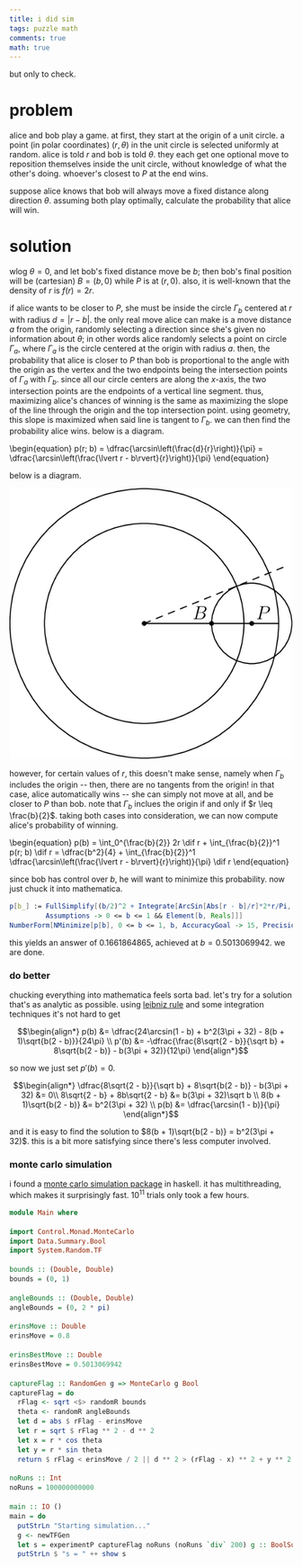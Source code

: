 ```yaml
---
title: i did sim
tags: puzzle math
comments: true
math: true
---
```


but only to check. 

<!--more-->

# problem

$\DeclareMathOperator{\proj}{proj}\newcommand{\vctproj}[2][]{\proj_{{#1}}{#2}}\newcommand\dif{\mathop{}\mathrm{d}}$alice and bob play a game. at first, they start at the origin of a unit circle. a point (in polar coordinates) $(r, \theta)$ in the unit circle is selected uniformly at random. alice is told $r$ and bob is told $\theta$. they each get one optional move to reposition themselves inside the unit circle, without knowledge of what the other's doing. whoever's closest to $P$ at the end wins. 

suppose alice knows that bob will always move a fixed distance along direction $\theta$. assuming both play optimally, calculate the probability that alice will win. 

# solution 

wlog $\theta = 0$, and let bob's fixed distance move be $b$; then bob's final position will be (cartesian) $B = (b, 0)$ while $P$ is at $(r, 0)$. also, it is well-known that the density of $r$ is $f(r) = 2r$. 

if alice wants to be closer to $P$, she must be inside the circle $\Gamma_b$ centered at $r$ with radius $d = \lvert r - b \rvert$. the only real move alice can make is a move distance $a$ from the origin, randomly selecting a direction since she's given no information about $\theta$; in other words alice randomly selects a point on circle $\Gamma_a$, where $\Gamma_a$ is the circle centered at the origin with radius $a$. then, the probability that alice is closer to $P$ than bob is proportional to the angle with the origin as the vertex and the two endpoints being the intersection points of $\Gamma_a$ with $\Gamma_b$. since all our circle centers are along the $x$-axis, the two intersection points are the endpoints of a vertical line segment. thus, maximizing alice's chances of winning is the same as maximizing the slope of the line through the origin and the top intersection point. using geometry, this slope is maximized when said line is tangent to $\Gamma_b$. we can then find the probability alice wins. below is a diagram. 

\begin{equation}
p(r; b) = \dfrac{\arcsin\left(\frac{d}{r}\right)}{\pi} = \dfrac{\arcsin\left(\frac{\lvert r - b\rvert}{r}\right)}{\pi}
\end{equation}

below is a diagram. 

![tangent is optimal](/assets/img/js%2004.24/1.png)

however, for certain values of $r$, this doesn't make sense, namely when $\Gamma_b$ includes the origin -- then, there are no tangents from the origin! in that case, alice automatically wins -- she can simply not move at all, and be closer to $P$ than bob. note that $\Gamma_b$ inclues the origin if and only if $r \leq \frac{b}{2}$. taking both cases into consideration, we can now compute alice's probability of winning. 

\begin{equation}
p(b) = \int_0^{\frac{b}{2}} 2r \dif r + \int_{\frac{b}{2}}^1 p(r; b) \dif r = \dfrac{b^2}{4} + \int_{\frac{b}{2}}^1 \dfrac{\arcsin\left(\frac{\lvert r - b\rvert}{r}\right)}{\pi} \dif r
\end{equation}

since bob has control over $b$, he will want to minimize this probability. now just chuck it into mathematica. 

```mathematica
p[b_] := FullSimplify[(b/2)^2 + Integrate[ArcSin[Abs[r - b]/r]*2*r/Pi, {r, b/2, 1}, 
         Assumptions -> 0 <= b <= 1 && Element[b, Reals]]]
NumberForm[NMinimize[p[b], 0 <= b <= 1, b, AccuracyGoal -> 15, PrecisionGoal -> 15, WorkingPrecision -> 40], 10]
```

this yields an answer of $0.1661864865$, achieved at $b = 0.5013069942$. we are done. 

### do better

chucking everything into mathematica feels sorta bad. let's try for a solution that's as analytic as possible. using [leibniz rule](https://en.wikipedia.org/wiki/Leibniz_integral_rule) and some integration techniques it's not hard to get 

$$\begin{align*}
p(b) &= \dfrac{24\arcsin(1 - b) + b^2(3\pi + 32) - 8(b + 1)\sqrt{b(2 - b)}}{24\pi} \\
p'(b) &= -\dfrac{\frac{8\sqrt{2 - b}}{\sqrt b} + 8\sqrt{b(2 - b)} - b(3\pi + 32)}{12\pi}
\end{align*}$$

so now we just set $p'(b) = 0$. 

$$\begin{align*}
\dfrac{8\sqrt{2 - b}}{\sqrt b} + 8\sqrt{b(2 - b)} - b(3\pi + 32) &= 0\\
8\sqrt{2 - b} + 8b\sqrt{2 - b} &= b(3\pi + 32)\sqrt b \\
8(b + 1)\sqrt{b(2 - b)} &= b^2(3\pi + 32) \\
p(b) &= \dfrac{\arcsin(1 - b)}{\pi}
\end{align*}$$

and it is easy to find the solution to $8(b + 1)\sqrt{b(2 - b)} = b^2(3\pi + 32)$. this is a bit more satisfying since there's less computer involved. 

### monte carlo simulation

i found a [monte carlo simulation package](https://hackage.haskell.org/package/hs-carbon) in haskell. it has multithreading, which makes it surprisingly fast. $10^{11}$ trials only took a few hours. 

```haskell
module Main where

import Control.Monad.MonteCarlo
import Data.Summary.Bool
import System.Random.TF

bounds :: (Double, Double)
bounds = (0, 1)

angleBounds :: (Double, Double)
angleBounds = (0, 2 * pi)

erinsMove :: Double
erinsMove = 0.8

erinsBestMove :: Double
erinsBestMove = 0.5013069942

captureFlag :: RandomGen g => MonteCarlo g Bool
captureFlag = do
  rFlag <- sqrt <$> randomR bounds
  theta <- randomR angleBounds
  let d = abs $ rFlag - erinsMove
  let r = sqrt $ rFlag ** 2 - d ** 2
  let x = r * cos theta
  let y = r * sin theta
  return $ rFlag < erinsMove / 2 || d ** 2 > (rFlag - x) ** 2 + y ** 2

noRuns :: Int
noRuns = 100000000000

main :: IO ()
main = do
  putStrLn "Starting simulation..."
  g <- newTFGen
  let s = experimentP captureFlag noRuns (noRuns `div` 200) g :: BoolSumm
  putStrLn $ "s = " ++ show s
```